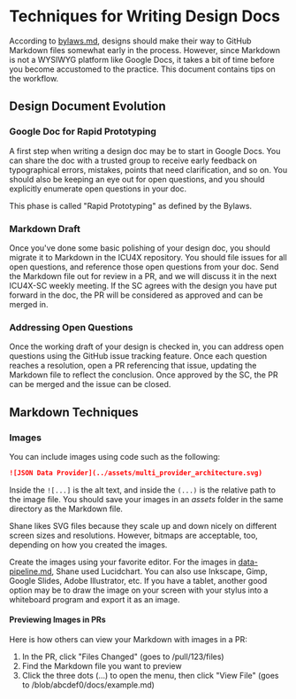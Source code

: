 Techniques for Writing Design Docs
==================================

According to [bylaws.md](../process/bylaws.md), designs should make their way to GitHub Markdown files somewhat early in the process.  However, since Markdown is not a WYSIWYG platform like Google Docs, it takes a bit of time before you become accustomed to the practice.  This document contains tips on the workflow.

## Design Document Evolution

### Google Doc for Rapid Prototyping

A first step when writing a design doc may be to start in Google Docs.  You can share the doc with a trusted group to receive early feedback on typographical errors, mistakes, points that need clarification, and so on.  You should also be keeping an eye out for open questions, and you should explicitly enumerate open questions in your doc.

This phase is called "Rapid Prototyping" as defined by the Bylaws.

### Markdown Draft

Once you've done some basic polishing of your design doc, you should migrate it to Markdown in the ICU4X repository.  You should file issues for all open questions, and reference those open questions from your doc.  Send the Markdown file out for review in a PR, and we will discuss it in the next ICU4X-SC weekly meeting.  If the SC agrees with the design you have put forward in the doc, the PR will be considered as approved and can be merged in.

### Addressing Open Questions

Once the working draft of your design is checked in, you can address open questions using the GitHub issue tracking feature.  Once each question reaches a resolution, open a PR referencing that issue, updating the Markdown file to reflect the conclusion.  Once approved by the SC, the PR can be merged and the issue can be closed.

## Markdown Techniques

### Images

You can include images using code such as the following:

```markdown
![JSON Data Provider](../assets/multi_provider_architecture.svg)
```

Inside the `![...]` is the alt text, and inside the `(...)` is the relative path to the image file.  You should save your images in an *assets* folder in the same directory as the Markdown file.

Shane likes SVG files because they scale up and down nicely on different screen sizes and resolutions.  However, bitmaps are acceptable, too, depending on how you created the images.

Create the images using your favorite editor.  For the images in [data-pipeline.md](../design/data-pipeline.md), Shane used Lucidchart.  You can also use Inkscape, Gimp, Google Slides, Adobe Illustrator, etc.  If you have a tablet, another good option may be to draw the image on your screen with your stylus into a whiteboard program and export it as an image.

#### Previewing Images in PRs

Here is how others can view your Markdown with images in a PR:

1. In the PR, click "Files Changed" (goes to /pull/123/files)
2. Find the Markdown file you want to preview
3. Click the three dots (...) to open the menu, then click "View File" (goes to /blob/abcdef0/docs/example.md)
